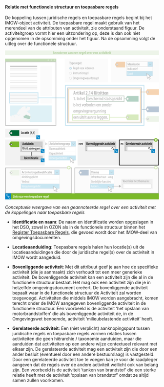 ﻿#### Relatie met functionele structuur en toepasbare regels

De koppeling tussen juridische regels en toepasbare regels begint bij het
IMOW-object activiteit. De toepasbare regel maakt gebruik van het merendeel van
de attributen van activiteit, zie onderstaand figuur. De activiteitgroep vormt hier een uitzondering op,
deze is dan ook niet opgenomen in de opsomming onder het figuur. Na de opsomming volgt de
uitleg over de functionele structuur.

![](media/7107RelatieRegelOverActiviteitenToepasbareRegel.png)

*Conceptuele weergave van een geannoteerde regel over een activiteit met de koppelingen naar toepasbare regels*

-   **Identificatie en naam**: 
    De naam en identificatie worden opgeslagen in het
    DSO, zowel in OZON als in de functionele structuur binnen het [Register
    Toepasbare Regels](https://aandeslagmetdeomgevingswet.nl/digitaal-stelsel/over-het-digitaal-stelsel/onderdelen-landelijke-voorziening/register-toepasbare-regels/), 
    die gevoed wordt door het IMOW-deel van omgevingsdocumenten.

-   **Locatieaanduiding**: 
    Toepasbare regels halen hun locatie(s) uit de
    locatieaanduidingen die door de juridische regel(s) over de activiteit in IMOW wordt aangeduid.

-   **Bovenliggende activiteit**: 
    Met dit attribuut geef je aan hoe de specifieke activiteit (die je aanmaakt)
    zich verhoudt tot een meer generieke activiteit. De bovenliggende activiteit kan een activiteit zijn die 
    al in de functionele structuur bestaat. Het mag ook een activiteit zijn die je in hetzelfde omgevingsdocument
    creëert. De bovenliggende activiteit bepaalt waar in de functionele structuur de Activiteit zal worden toegevoegd.
    Activiteiten die middels IMOW worden aangebracht, komen terecht onder de IMOW aangegeven bovenliggende activiteit
    in de functionele structuur. 
    Een voorbeeld is de activiteit ‘het opslaan van motorbrandstoffen’ die als bovenliggende activiteit de, 
    in de Omgevingswet benoemde, activiteit ‘milieubelastende activiteit’ heeft.

-   **Gerelateerde activiteit**: 
    Een (niet verplicht) aanknopingspunt tussen juridische regels en toepasbare regels vormen
    relaties tussen activiteiten die geen hiërarchie / taxonomie aanduiden, maar
    die aanduiden dat activiteiten op een andere wijze contextueel relevant met
    elkaar zijn. De gerelateerde activiteit mag een
    activiteit zijn die door een ander besluit (eventueel door een andere bestuurslaag) is vastgesteld.
    Door een gerelateerde activiteit toe te voegen kan je voor de raadpleger aangeven dat de regels 
    over de andere activiteit wellicht ook van belang zijn. Een voorbeeld is de activiteit ‘tanken van brandstof’ die een sterke relatie heeft met de activiteit 
    ‘opslaan van brandstof’ omdat ze altijd samen zullen voorkomen. 



